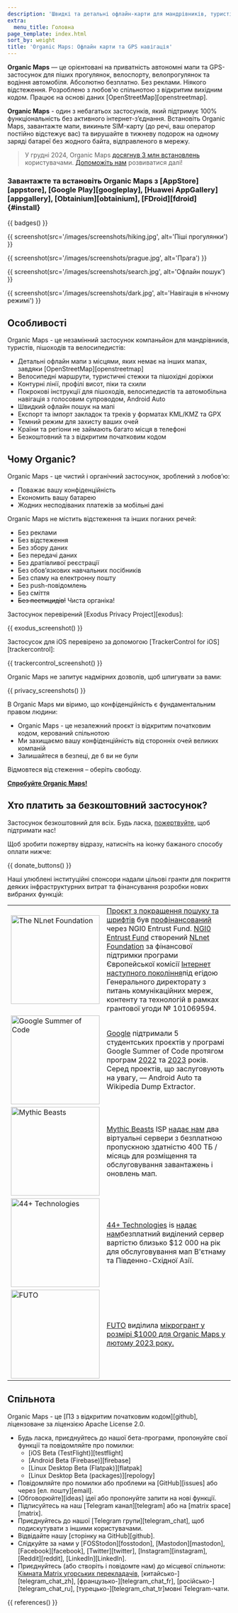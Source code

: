 ```yaml
---
description: 'Швидкі та детальні офлайн-карти для мандрівників, туристів, водіїв, пішоходів та велосипедистів, створені засновниками застосунку MapsWithMe (Maps.Me).'
extra:
  menu_title: Головна
page_template: index.html
sort_by: weight
title: 'Organic Maps: Офлайн карти та GPS навігація'
---
```


**Organic Maps** — це орієнтовані на приватність автономні мапи та GPS-застосунок для піших прогулянок, велоспорту, велопрогулянок та водіння автомобіля. Абсолютно безплатно. Без реклами. Ніякого відстеження. Розроблено з любов'ю спільнотою з відкритим вихідним кодом. Працює на основі даних [OpenStreetMap][openstreetmap].

**Organic Maps** - один з небагатьох застосунків, який підтримує 100% функціональність без активного інтернет-з’єднання. Встановіть Organic Maps, завантажте мапи, викиньте SIM-карту (до речі, ваш оператор постійно відстежує вас) та вирушайте в тижневу подорож на одному заряді батареї без жодного байта, відправленого в мережу.

> У грудні 2024, Organic Maps [досягнув 3 млн встановлень](@/news/2024-12-20/411/index.md) користувачами. [Допоможіть нам](@/donate/index.md) розвиватися далі!

### Завантажте та встановіть Organic Maps з [AppStore][appstore], [Google Play][googleplay], [Huawei AppGallery][appgallery], [Obtainium][obtainium], [FDroid][fdroid] {#install}

{{ badges() }}

{{ screenshot(src='/images/screenshots/hiking.jpg', alt='Піші прогулянки')
}}

{{ screenshot(src='/images/screenshots/prague.jpg', alt='Прага') }}

{{ screenshot(src='/images/screenshots/search.jpg', alt='Офлайн пошук') }}

{{ screenshot(src='/images/screenshots/dark.jpg', alt='Навігація в нічному
режимі') }}

## Особливості

Organic Maps - це незамінний застосунок компаньйон для мандрівників,
туристів, пішоходів та велосипедистів:

- Детальні офлайн мапи з місцями, яких немає на інших мапах, завдяки
  [OpenStreetMap][openstreetmap]
- Велосипедні маршрути, туристичні стежки та пішохідні доріжки
- Контурні лінії, профілі висот, піки та схили
- Покрокові інструкції для пішоходів, велосипедистів та автомобільна
  навігація з голосовим супроводом, Android Auto
- Швидкий офлайн пошук на мапі
- Експорт та імпорт закладок та треків у форматах KML/KMZ та GPX
- Темний режим для захисту ваших очей
- Країни та регіони не займають багато місця в телефоні
- Безкоштовний та з відкритим початковим кодом

## Чому Organic?

Organic Maps - це чистий і органічний застосунок, зроблений з любов’ю:

- Поважає вашу конфіденційність
- Економить вашу батарею
- Жодних несподіваних платежів за мобільні дані

Organic Maps не містить відстеження та інших поганих речей:

- Без реклами
- Без відстеження
- Без збору даних
- Без передачі даних
- Без дратівливої реєстрації
- Без обов’язкових навчальних посібників
- Без спаму на електронну пошту
- Без push-повідомлень
- Без сміття
- ~~Без пестицидів!~~ Чиста органіка!

Застосунок перевірений [Exodus Privacy Project][exodus]:

{{ exodus_screenshot() }}

Застосусок для iOS перевірено за допомогою [TrackerControl for
iOS][trackercontrol]:

{{ trackercontrol_screenshot() }}

Organic Maps не запитує надмірних дозволів, щоб шпигувати за вами:

{{ privacy_screenshots() }}

В Organic Maps ми віримо, що конфіденційність є фундаментальним правом
людини:

- Organic Maps - це незалежний проєкт із відкритим початковим кодом,
  керований спільнотою
- Ми захищаємо вашу конфіденційність від сторонніх очей великих компаній
- Залишайтеся в безпеці, де б ви не були

Відмовтеся від стеження – оберіть свободу.

**[Спробуйте Organic Maps!](#install)**

## Хто платить за безкоштовний застосунок?

Застосунок безкоштовний для всіх. Будь ласка,
[пожертвуйте](@/donate/index.uk.md), щоб підтримати нас!

Щоб зробити пожертву відразу, натисніть на іконку бажаного способу оплати
нижче:

{{ donate_buttons() }}

Наші улюблені інституційні спонсори надали цільові гранти для покриття
деяких інфраструктурних витрат та фінансування розробки нових вибраних
функцій:

<table style="border-spacing: 20px">
  <tr>
    <td>
      <a href="https://nlnet.nl/"><img src="sponsors/nlnet.svg" alt="The NLnet Foundation" width="200px"></a>
    </td>
    <td>
      <a href="https://github.com/organicmaps/organicmaps/milestone/7">Проєкт з покращення пошуку та шрифтів</a> був <a href="https://nlnet.nl/project/OrganicMaps/">профінансований</a> через NGI0 Entrust Fund. <a href="https://nlnet.nl/entrust/">NGI0 Entrust Fund</a> створений <a href="https://nlnet.nl/">NLnet Foundation</a> за фінансової підтримки програми Європейської комісії <a href="https://www.ngi.eu/">Інтернет наступного покоління</a>під егідою Генерального директорату з питань комунікаційних мереж, контенту та технологій в рамках грантової угоди № 101069594.
    </td>
  </tr>
  <tr>
    <td>
      <a href="https://summerofcode.withgoogle.com/"><img src="sponsors/gsoc.svg" alt="Google Summer of Code" width="200px"></a>
    </td>
    <td>
      <a href="https://summerofcode.withgoogle.com/">Google</a> підтримали 5 студентських проєктів у програмі Google Summer of Code протягом програм <a href="https://summerofcode.withgoogle.com/programs/2022/organizations/organic-maps">2022</a> та <a href="https://summerofcode.withgoogle.com/programs/2023/organizations/organic-maps">2023</a> років. Серед проектів, що заслуговують на увагу, — Android Auto та Wikipedia Dump Extractor.
    </td>
  </tr>
  <tr>
    <td>
      <a href="https://www.mythic-beasts.com/"><img src="sponsors/mythic-beasts.png" alt="Mythic Beasts" width="200px"></a>
    </td>
    <td>
      <a href="https://www.mythic-beasts.com/">Mythic Beasts</a> ISP <a href="https://www.mythic-beasts.com/blog/2021/10/06/improving-the-world-bit-by-expensive-bit/">надає нам</a> два віртуальні сервери з безплатною пропускною здатністю 400 ТБ / місяць для розміщення та обслуговування завантажень і оновлень мап.
    </td>
  </tr>
  <tr>
    <td>
      <a href="https://44plus.vn"><img src="sponsors/44plus.svg" alt="44+ Technologies" width="200px"></a>
    </td>
    <td>
      <a href="https://44plus.vn">44+ Technologies</a> is <a href="https://44plus.vn/organicmaps">надає нам</a>безплатний виділений сервер вартістю близько $12 000 на рік для обслуговування мап В'єтнаму та Південно-Східної Азії.
    </td>
  </tr>
  <tr>
    <td>
      <a href="https://futo.org"><img src="sponsors/futo.svg" alt="FUTO" width="200px"></a>
    </td>
    <td>
      <a href="https://futo.org">FUTO</a> виділила <a href="https://www.youtube.com/watch?v=fJJclgBHrEw">мікрогрант у розмірі $1000 для Organic Maps у лютому 2023 року.
    </td>
  </tr>
</table>

## Спільнота

Organic Maps - це [ПЗ з відкритим початковим кодом][github], ліцензоване за
ліцензією Apache License 2.0.

- Будь ласка, приєднуйтесь до нашої бета-програми, пропонуйте свої функції
  та повідомляйте про помилки:
  * [iOS Beta (TestFlight)][testflight]
  * [Android Beta (Firebase)][firebase]
  * [Linux Desktop Beta (Flatpak)][flatpak]
  * [Linux Desktop Beta (packages)][repology]
- Повідомляйте про помилки або проблеми на [GitHub][issues] або через
  [ел. пошту][email].
- [Обговорюйте][ideas] ідеї або пропонуйте запити на нові функції.
- Підписуйтесь на наш [Telegram канал][telegram] або на [matrix
  space][matrix].
- Приєднуйтесь до нашої [Telegram групи][telegram_chat], щоб подискутувати з
  іншими користувачами.
- Відвідайте нашу [сторінку на GitHub][github].
- Слідкуйте за нами у [FOSStodon][fosstodon], [Mastodon][mastodon],
  [Facebook][facebook], [Twitter][twitter], [Instagram][instagram],
  [Reddit][reddit], [LinkedIn][LinkedIn].
- Приєднуйтесь (або створіть і повідомте нам) до місцевої спільноти:
  [Кімната Matrix угорських
  перекладачів](https://matrix.to/#/#organicmapstranslate_hu:matrix.org),
  [китайсько-][telegram_chat_zh], [французько-][telegram_chat_fr],
  [російсько-][telegram_chat_ru], [турецько-][telegram_chat_tr]мовні
  Telegram-чати.

[fork]: https://uk.wikipedia.org/wiki/%D0%A4%D0%BE%D1%80%D0%BA

{{ references() }}
